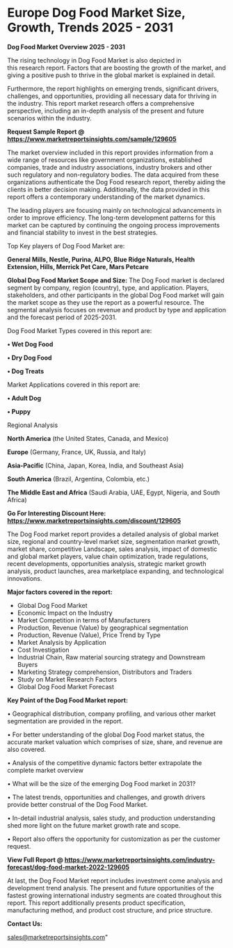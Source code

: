 # Europe Dog Food Market Size, Growth, Trends 2025 - 2031

<Strong> Dog Food Market Overview 2025 - 2031</strong>

The rising technology in Dog Food Market is also depicted in this research report. Factors that are boosting the growth of the market, and giving a positive push to thrive in the global market is explained in detail.

Furthermore, the report highlights on emerging trends, significant drivers, challenges, and opportunities, providing all necessary data for thriving in the industry. This report market research offers a comprehensive perspective, including an in-depth analysis of the present and future scenarios within the industry.

<strong>Request Sample Report @ <a href=https://www.marketreportsinsights.com/sample/129605>https://www.marketreportsinsights.com/sample/129605</a></strong>

The market overview included in this report provides information from a wide range of resources like government organizations, established companies, trade and industry associations, industry brokers and other such regulatory and non-regulatory bodies. The data acquired from these organizations authenticate the Dog Food research report, thereby aiding the clients in better decision making. Additionally, the data provided in this report offers a contemporary understanding of the market dynamics.

The leading players are focusing mainly on technological advancements in order to improve efficiency. The long-term development patterns for this market can be captured by continuing the ongoing process improvements and financial stability to invest in the best strategies.

Top Key players of Dog Food Market are:

<strong>General Mills, Nestle, Purina, ALPO, Blue Ridge Naturals, Health Extension, Hills, Merrick Pet Care, Mars Petcare</strong>

<strong><b>Global Dog Food Market Scope and Size:</b></strong>
The Dog Food market is declared segment by company, region (country), type, and application. Players, stakeholders, and other participants in the global Dog Food market will gain the market scope as they use the report as a powerful resource. The segmental analysis focuses on revenue and product by type and application and the forecast period of 2025-2031.

Dog Food Market Types covered in this report are:

<strong>• Wet Dog Food

• Dry Dog Food

• Dog Treats</strong>

Market Applications covered in this report are:

<strong>• Adult Dog

• Puppy</strong> 

Regional Analysis

<strong>North America</strong> (the United States, Canada, and Mexico)

<strong>Europe</strong> (Germany, France, UK, Russia, and Italy)

<strong>Asia-Pacific</strong> (China, Japan, Korea, India, and Southeast Asia)

<strong>South America</strong> (Brazil, Argentina, Colombia, etc.)

<strong>The Middle East and Africa</strong> (Saudi Arabia, UAE, Egypt, Nigeria, and South Africa)

<strong>Go For Interesting Discount Here: <a href=https://www.marketreportsinsights.com/discount/129605>https://www.marketreportsinsights.com/discount/129605</a></strong>

The Dog Food market report provides a detailed analysis of global market size, regional and country-level market size, segmentation market growth, market share, competitive Landscape, sales analysis, impact of domestic and global market players, value chain optimization, trade regulations, recent developments, opportunities analysis, strategic market growth analysis, product launches, area marketplace expanding, and technological innovations.

<strong><b>Major factors covered in the report:</b></strong>
<ul>
  <li>Global Dog Food Market </li>
  <li>Economic Impact on the Industry</li>
  <li>Market Competition in terms of Manufacturers</li>
  <li>Production, Revenue (Value) by geographical segmentation</li>
  <li>Production, Revenue (Value), Price Trend by Type</li>
  <li>Market Analysis by Application</li>
  <li>Cost Investigation</li>
  <li>Industrial Chain, Raw material sourcing strategy and Downstream Buyers</li>
  <li>Marketing Strategy comprehension, Distributors and Traders</li>
  <li>Study on Market Research Factors</li>
  <li>Global Dog Food Market Forecast</li>
</ul>

<strong><b>Key Point of the Dog Food Market report:</b></strong>

• Geographical distribution, company profiling, and various other market segmentation are provided in the report.

• For better understanding of the global Dog Food market status, the accurate market valuation which comprises of size, share, and revenue are also covered.

• Analysis of the competitive dynamic factors better extrapolate the complete market overview

• What will be the size of the emerging Dog Food market in 2031?

• The latest trends, opportunities and challenges, and growth drivers provide better construal of the Dog Food Market.

• In-detail industrial analysis, sales study, and production understanding shed more light on the future market growth rate and scope.

• Report also offers the opportunity for customization as per the customer request.

<strong><b>View Full Report @ <a href=https://www.marketreportsinsights.com/industry-forecast/dog-food-market-2022-129605>https://www.marketreportsinsights.com/industry-forecast/dog-food-market-2022-129605</a></b></strong>


At last, the Dog Food Market report includes investment come analysis and development trend analysis. The present and future opportunities of the fastest growing international industry segments are coated throughout this report. This report additionally presents product specification, manufacturing method, and product cost structure, and price structure.

<strong>Contact Us:</strong>

sales@marketreportsinsights.com"
